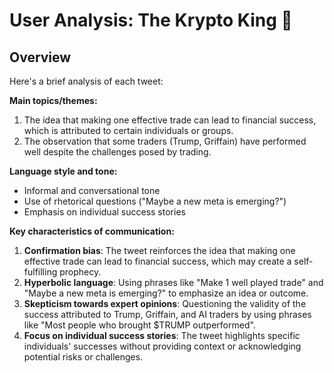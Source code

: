 # User Analysis: The Krypto King 👑

## Overview

Here's a brief analysis of each tweet:

**Main topics/themes:**

1. The idea that making one effective trade can lead to financial success, which is attributed to certain individuals or groups.
2. The observation that some traders (Trump, Griffain) have performed well despite the challenges posed by trading.

**Language style and tone:**

* Informal and conversational tone
* Use of rhetorical questions ("Maybe a new meta is emerging?")
* Emphasis on individual success stories

**Key characteristics of communication:**

1. **Confirmation bias**: The tweet reinforces the idea that making one effective trade can lead to financial success, which may create a self-fulfilling prophecy.
2. **Hyperbolic language**: Using phrases like "Make 1 well played trade" and "Maybe a new meta is emerging?" to emphasize an idea or outcome.
3. **Skepticism towards expert opinions**: Questioning the validity of the success attributed to Trump, Griffain, and AI traders by using phrases like "Most people who brought $TRUMP outperformed".
4. **Focus on individual success stories**: The tweet highlights specific individuals' successes without providing context or acknowledging potential risks or challenges.